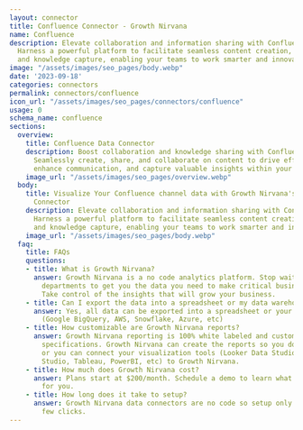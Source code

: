 ```yaml
---
layout: connector
title: Confluence Connector - Growth Nirvana
name: Confluence
description: Elevate collaboration and information sharing with Confluence integration.
  Harness a powerful platform to facilitate seamless content creation, collaboration,
  and knowledge capture, enabling your teams to work smarter and innovate together.
image: "/assets/images/seo_pages/body.webp"
date: '2023-09-18'
categories: connectors
permalink: connectors/confluence
icon_url: "/assets/images/seo_pages/connectors/confluence"
usage: 0
schema_name: confluence
sections:
  overview:
    title: Confluence Data Connector
    description: Boost collaboration and knowledge sharing with Confluence integration.
      Seamlessly create, share, and collaborate on content to drive efficient teamwork,
      enhance communication, and capture valuable insights within your organization.
    image_url: "/assets/images/seo_pages/overview.webp"
  body:
    title: Visualize Your Confluence channel data with Growth Nirvana's Confluence
      Connector
    description: Elevate collaboration and information sharing with Confluence integration.
      Harness a powerful platform to facilitate seamless content creation, collaboration,
      and knowledge capture, enabling your teams to work smarter and innovate together.
    image_url: "/assets/images/seo_pages/body.webp"
  faq:
    title: FAQs
    questions:
    - title: What is Growth Nirvana?
      answer: Growth Nirvana is a no code analytics platform. Stop waiting for other
        departments to get you the data you need to make critical business decisions.
        Take control of the insights that will grow your business.
    - title: Can I export the data into a spreadsheet or my data warehouse?
      answer: Yes, all data can be exported into a spreadsheet or your data warehouse
        (Google BigQuery, AWS, Snowflake, Azure, etc)
    - title: How customizable are Growth Nirvana reports?
      answer: Growth Nirvana reporting is 100% white labeled and customized to your
        specifications. Growth Nirvana can create the reports so you don’t have to
        or you can connect your visualization tools (Looker Data Studio/Google Data
        Studio, Tableau, PowerBI, etc) to Growth Nirvana.
    - title: How much does Growth Nirvana cost?
      answer: Plans start at $200/month. Schedule a demo to learn what plan is best
        for you.
    - title: How long does it take to setup?
      answer: Growth Nirvana data connectors are no code so setup only requires a
        few clicks.
---
```

